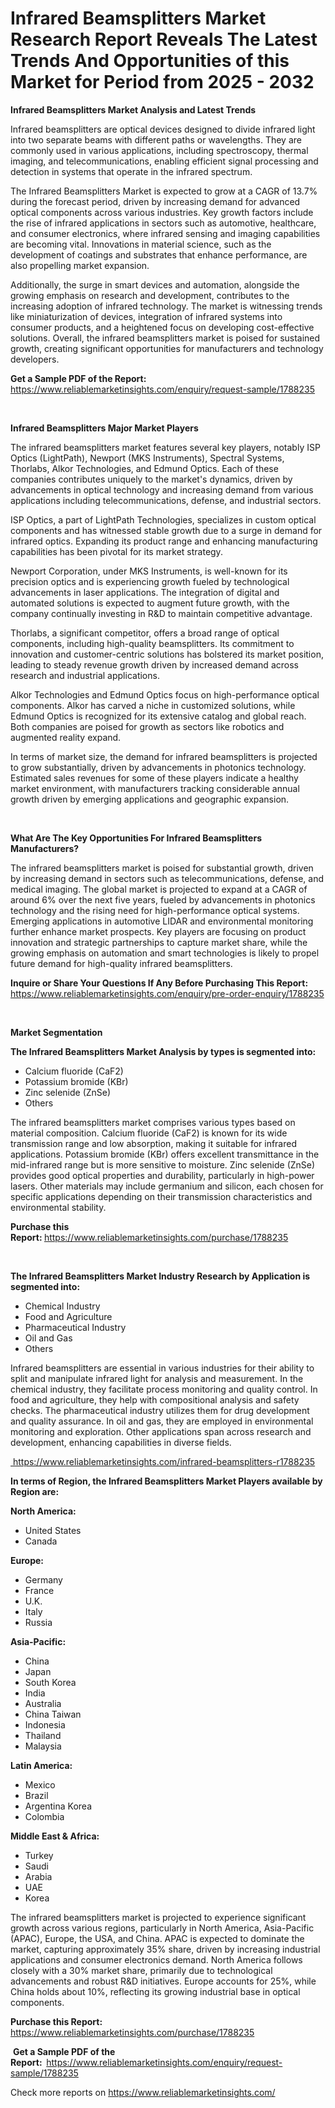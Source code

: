 <p><h1>Infrared Beamsplitters Market Research Report Reveals The Latest Trends And Opportunities of this Market for Period from 2025 - 2032</h1></p><p><strong>Infrared Beamsplitters Market Analysis and Latest Trends</strong></p>
<p><p>Infrared beamsplitters are optical devices designed to divide infrared light into two separate beams with different paths or wavelengths. They are commonly used in various applications, including spectroscopy, thermal imaging, and telecommunications, enabling efficient signal processing and detection in systems that operate in the infrared spectrum.</p><p>The Infrared Beamsplitters Market is expected to grow at a CAGR of 13.7% during the forecast period, driven by increasing demand for advanced optical components across various industries. Key growth factors include the rise of infrared applications in sectors such as automotive, healthcare, and consumer electronics, where infrared sensing and imaging capabilities are becoming vital. Innovations in material science, such as the development of coatings and substrates that enhance performance, are also propelling market expansion.</p><p>Additionally, the surge in smart devices and automation, alongside the growing emphasis on research and development, contributes to the increasing adoption of infrared technology. The market is witnessing trends like miniaturization of devices, integration of infrared systems into consumer products, and a heightened focus on developing cost-effective solutions. Overall, the infrared beamsplitters market is poised for sustained growth, creating significant opportunities for manufacturers and technology developers.</p></p>
<p><strong>Get a Sample PDF of the Report:&nbsp;</strong> <a href="https://www.reliablemarketinsights.com/enquiry/request-sample/1788235?utm_campaign=3196&utm_medium=2&utm_source=Github&utm_content=ia&utm_term=12042025&utm_id=infrared-beamsplitters">https://www.reliablemarketinsights.com/enquiry/request-sample/1788235</a></p>
<p>&nbsp;</p>
<p><strong>Infrared Beamsplitters Major Market Players</strong></p>
<p><p>The infrared beamsplitters market features several key players, notably ISP Optics (LightPath), Newport (MKS Instruments), Spectral Systems, Thorlabs, Alkor Technologies, and Edmund Optics. Each of these companies contributes uniquely to the market's dynamics, driven by advancements in optical technology and increasing demand from various applications including telecommunications, defense, and industrial sectors.</p><p>ISP Optics, a part of LightPath Technologies, specializes in custom optical components and has witnessed stable growth due to a surge in demand for infrared optics. Expanding its product range and enhancing manufacturing capabilities has been pivotal for its market strategy. </p><p>Newport Corporation, under MKS Instruments, is well-known for its precision optics and is experiencing growth fueled by technological advancements in laser applications. The integration of digital and automated solutions is expected to augment future growth, with the company continually investing in R&D to maintain competitive advantage.</p><p>Thorlabs, a significant competitor, offers a broad range of optical components, including high-quality beamsplitters. Its commitment to innovation and customer-centric solutions has bolstered its market position, leading to steady revenue growth driven by increased demand across research and industrial applications.</p><p>Alkor Technologies and Edmund Optics focus on high-performance optical components. Alkor has carved a niche in customized solutions, while Edmund Optics is recognized for its extensive catalog and global reach. Both companies are poised for growth as sectors like robotics and augmented reality expand.</p><p>In terms of market size, the demand for infrared beamsplitters is projected to grow substantially, driven by advancements in photonics technology. Estimated sales revenues for some of these players indicate a healthy market environment, with manufacturers tracking considerable annual growth driven by emerging applications and geographic expansion.</p></p>
<p>&nbsp;</p>
<p><strong>What Are The Key Opportunities For Infrared Beamsplitters Manufacturers?</strong></p>
<p><p>The infrared beamsplitters market is poised for substantial growth, driven by increasing demand in sectors such as telecommunications, defense, and medical imaging. The global market is projected to expand at a CAGR of around 6% over the next five years, fueled by advancements in photonics technology and the rising need for high-performance optical systems. Emerging applications in automotive LIDAR and environmental monitoring further enhance market prospects. Key players are focusing on product innovation and strategic partnerships to capture market share, while the growing emphasis on automation and smart technologies is likely to propel future demand for high-quality infrared beamsplitters.</p></p>
<p><strong>Inquire or Share Your Questions If Any Before Purchasing This Report:</strong> <a href="https://www.reliablemarketinsights.com/enquiry/pre-order-enquiry/1788235?utm_campaign=3196&utm_medium=2&utm_source=Github&utm_content=ia&utm_term=12042025&utm_id=infrared-beamsplitters">https://www.reliablemarketinsights.com/enquiry/pre-order-enquiry/1788235</a></p>
<p>&nbsp;</p>
<p><strong>Market Segmentation</strong></p>
<p><strong>The Infrared Beamsplitters Market Analysis by types is segmented into:</strong></p>
<p><ul><li>Calcium fluoride (CaF2)</li><li>Potassium bromide (KBr)</li><li>Zinc selenide (ZnSe)</li><li>Others</li></ul></p>
<p><p>The infrared beamsplitters market comprises various types based on material composition. Calcium fluoride (CaF2) is known for its wide transmission range and low absorption, making it suitable for infrared applications. Potassium bromide (KBr) offers excellent transmittance in the mid-infrared range but is more sensitive to moisture. Zinc selenide (ZnSe) provides good optical properties and durability, particularly in high-power lasers. Other materials may include germanium and silicon, each chosen for specific applications depending on their transmission characteristics and environmental stability.</p></p>
<p><strong>Purchase this Report:&nbsp;</strong><a href="https://www.reliablemarketinsights.com/purchase/1788235?utm_campaign=3196&utm_medium=2&utm_source=Github&utm_content=ia&utm_term=12042025&utm_id=infrared-beamsplitters">https://www.reliablemarketinsights.com/purchase/1788235</a></p>
<p>&nbsp;</p>
<p><strong>The Infrared Beamsplitters Market Industry Research by Application is segmented into:</strong></p>
<p><ul><li>Chemical Industry</li><li>Food and Agriculture</li><li>Pharmaceutical Industry</li><li>Oil and Gas</li><li>Others</li></ul></p>
<p><p>Infrared beamsplitters are essential in various industries for their ability to split and manipulate infrared light for analysis and measurement. In the chemical industry, they facilitate process monitoring and quality control. In food and agriculture, they help with compositional analysis and safety checks. The pharmaceutical industry utilizes them for drug development and quality assurance. In oil and gas, they are employed in environmental monitoring and exploration. Other applications span across research and development, enhancing capabilities in diverse fields.</p></p>
<p><a href="https://www.reliablemarketinsights.com/infrared-beamsplitters-r1788235?utm_campaign=3196&utm_medium=2&utm_source=Github&utm_content=ia&utm_term=12042025&utm_id=infrared-beamsplitters">&nbsp;https://www.reliablemarketinsights.com/infrared-beamsplitters-r1788235</a></p>
<p><strong>In terms of Region, the Infrared Beamsplitters Market Players available by Region are:</strong></p>
<p>
    <p> <strong> North America: </strong>
        <ul>
            <li>United States</li>
            <li>Canada</li>
        </ul>
        </p> 
    <p> <strong> Europe: </strong>
        <ul>
            <li>Germany</li>
            <li>France</li>
            <li>U.K.</li>
            <li>Italy</li>
            <li>Russia</li>
        </ul>
        </p> 
    <p> <strong> Asia-Pacific: </strong>
        <ul>
            <li>China</li>
            <li>Japan</li>
            <li>South Korea</li>
            <li>India</li>
            <li>Australia</li>
            <li>China Taiwan</li>
            <li>Indonesia</li>
            <li>Thailand</li>
            <li>Malaysia</li>
        </ul>
        </p> 
    <p> <strong> Latin America: </strong>
        <ul>
            <li>Mexico</li>
            <li>Brazil</li>
            <li>Argentina Korea</li>
            <li>Colombia</li>
        </ul>
        </p> 
    <p> <strong> Middle East & Africa: </strong>
        <ul>
            <li>Turkey</li>
            <li>Saudi</li>
            <li>Arabia</li>
            <li>UAE</li>
            <li>Korea</li>
        </ul>
    </p>
    </p>
<p><p>The infrared beamsplitters market is projected to experience significant growth across various regions, particularly in North America, Asia-Pacific (APAC), Europe, the USA, and China. APAC is expected to dominate the market, capturing approximately 35% share, driven by increasing industrial applications and consumer electronics demand. North America follows closely with a 30% market share, primarily due to technological advancements and robust R&D initiatives. Europe accounts for 25%, while China holds about 10%, reflecting its growing industrial base in optical components.</p></p>
<p><strong>Purchase this Report: </strong><a href="https://www.reliablemarketinsights.com/purchase/1788235?utm_campaign=3196&utm_medium=2&utm_source=Github&utm_content=ia&utm_term=12042025&utm_id=infrared-beamsplitters">https://www.reliablemarketinsights.com/purchase/1788235</a></p>
<p>&nbsp;<strong>Get a Sample PDF of the Report:&nbsp;&nbsp;</strong><a href="https://www.reliablemarketinsights.com/enquiry/request-sample/1788235?utm_campaign=3196&utm_medium=2&utm_source=Github&utm_content=ia&utm_term=12042025&utm_id=infrared-beamsplitters">https://www.reliablemarketinsights.com/enquiry/request-sample/1788235</a></p>
<p><strong></strong></p>
<p>Check more reports on <a href="https://www.reliablemarketinsights.com/?utm_campaign=3196&utm_medium=2&utm_source=Github&utm_content=ia&utm_term=12042025&utm_id=infrared-beamsplitters">https://www.reliablemarketinsights.com/</a></p>